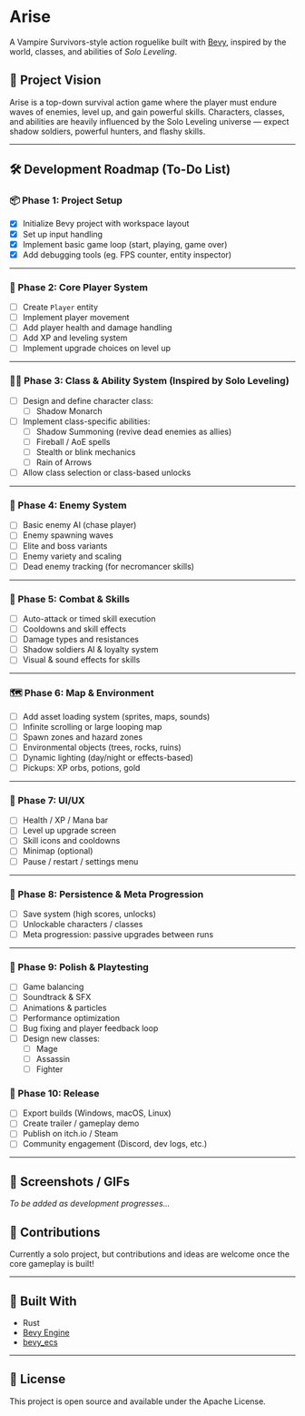 # Arise

A Vampire Survivors-style action roguelike built with [Bevy](https://bevyengine.org/), inspired by the world, classes, and abilities of _Solo Leveling_.

## 🎯 Project Vision

Arise is a top-down survival action game where the player must endure waves of enemies, level up, and gain powerful skills. Characters, classes, and abilities are heavily influenced by the Solo Leveling universe — expect shadow soldiers, powerful hunters, and flashy skills.

---

## 🛠 Development Roadmap (To-Do List)

### 📦 Phase 1: Project Setup

- [x] Initialize Bevy project with workspace layout
- [x] Set up input handling
- [x] Implement basic game loop (start, playing, game over)
- [x] Add debugging tools (eg. FPS counter, entity inspector)

---

### 🧍 Phase 2: Core Player System

- [ ] Create `Player` entity
- [ ] Implement player movement
- [ ] Add player health and damage handling
- [ ] Add XP and leveling system
- [ ] Implement upgrade choices on level up

---

### 🧙‍♂️ Phase 3: Class & Ability System (Inspired by Solo Leveling)

- [ ] Design and define character class:
  - [ ] Shadow Monarch
- [ ] Implement class-specific abilities:
  - [ ] Shadow Summoning (revive dead enemies as allies)
  - [ ] Fireball / AoE spells
  - [ ] Stealth or blink mechanics
  - [ ] Rain of Arrows
- [ ] Allow class selection or class-based unlocks

---

### 🧟 Phase 4: Enemy System

- [ ] Basic enemy AI (chase player)
- [ ] Enemy spawning waves
- [ ] Elite and boss variants
- [ ] Enemy variety and scaling
- [ ] Dead enemy tracking (for necromancer skills)

---

### 🧠 Phase 5: Combat & Skills

- [ ] Auto-attack or timed skill execution
- [ ] Cooldowns and skill effects
- [ ] Damage types and resistances
- [ ] Shadow soldiers AI & loyalty system
- [ ] Visual & sound effects for skills

---

### 🗺️ Phase 6: Map & Environment

- [ ] Add asset loading system (sprites, maps, sounds)
- [ ] Infinite scrolling or large looping map
- [ ] Spawn zones and hazard zones
- [ ] Environmental objects (trees, rocks, ruins)
- [ ] Dynamic lighting (day/night or effects-based)
- [ ] Pickups: XP orbs, potions, gold

---

### 🎨 Phase 7: UI/UX

- [ ] Health / XP / Mana bar
- [ ] Level up upgrade screen
- [ ] Skill icons and cooldowns
- [ ] Minimap (optional)
- [ ] Pause / restart / settings menu

---

### 💾 Phase 8: Persistence & Meta Progression

- [ ] Save system (high scores, unlocks)
- [ ] Unlockable characters / classes
- [ ] Meta progression: passive upgrades between runs

---

### 🧪 Phase 9: Polish & Playtesting

- [ ] Game balancing
- [ ] Soundtrack & SFX
- [ ] Animations & particles
- [ ] Performance optimization
- [ ] Bug fixing and player feedback loop
- [ ] Design new classes:
  - [ ] Mage
  - [ ] Assassin
  - [ ] Fighter

### 🚀 Phase 10: Release

- [ ] Export builds (Windows, macOS, Linux)
- [ ] Create trailer / gameplay demo
- [ ] Publish on itch.io / Steam
- [ ] Community engagement (Discord, dev logs, etc.)

---

## 📸 Screenshots / GIFs

_To be added as development progresses..._

## 🤝 Contributions

Currently a solo project, but contributions and ideas are welcome once the core gameplay is built!

---

## 🧰 Built With

- Rust
- [Bevy Engine](https://bevyengine.org/)
- [bevy_ecs](https://docs.rs/bevy_ecs)

---

## 📝 License

This project is open source and available under the Apache License.
